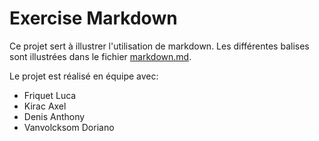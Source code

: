 # Exercise Markdown
Ce projet sert à illustrer l'utilisation de markdown. Les différentes balises sont illustrées dans le fichier [markdown.md](https://github.com/FriquetLuca/exercise-markdown/blob/master/markdown.md).

Le projet est réalisé en équipe avec:
- Friquet Luca
- Kirac Axel
- Denis Anthony
- Vanvolcksom Doriano
